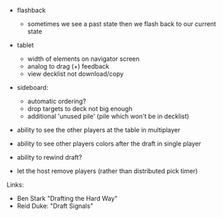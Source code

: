 
- flashback 

    - sometimes we see a past state then we flash back to our current state

- tablet
    - width of elements on navigator screen
    - analog to drag (+) feedback
    - view decklist not download/copy
- sideboard:
    - automatic ordering?
    - drop targets to deck not big enough
    - additional 'unused pile' (pile which won't be in decklist) 

- ability to see the other players at the table in multiplayer
- ability to see other players colors after the draft in single player
- ability to rewind draft?
- let the host remove players (rather than distributed pick timer)

Links:

- Ben Stark "Drafting the Hard Way"
- Reid Duke: "Draft Signals"

